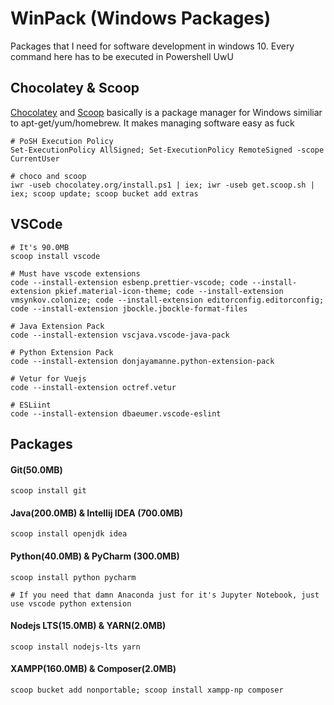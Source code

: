 

# WinPack (Windows Packages)
Packages that I need for software development in windows 10. Every command here has to be executed in Powershell UwU

## Chocolatey & Scoop
[Chocolatey](https://chocolatey.org/) and [Scoop](https://github.com/lukesampson/scoop/wiki) basically is a package manager for Windows similiar to apt-get/yum/homebrew. It makes managing software easy as fuck

    # PoSH Execution Policy
    Set-ExecutionPolicy AllSigned; Set-ExecutionPolicy RemoteSigned -scope CurrentUser
    
    # choco and scoop
    iwr -useb chocolatey.org/install.ps1 | iex; iwr -useb get.scoop.sh | iex; scoop update; scoop bucket add extras
    
## VSCode
    # It's 90.0MB
    scoop install vscode

    # Must have vscode extensions
    code --install-extension esbenp.prettier-vscode; code --install-extension pkief.material-icon-theme; code --install-extension vmsynkov.colonize; code --install-extension editorconfig.editorconfig; code --install-extension jbockle.jbockle-format-files
    
    # Java Extension Pack
    code --install-extension vscjava.vscode-java-pack
    
    # Python Extension Pack
    code --install-extension donjayamanne.python-extension-pack
    
    # Vetur for Vuejs 
    code --install-extension octref.vetur
    
    # ESLiint
    code --install-extension dbaeumer.vscode-eslint

## Packages
#### Git(50.0MB)
    scoop install git
#### Java(200.0MB) & Intellij IDEA (700.0MB)
    scoop install openjdk idea
#### Python(40.0MB) & PyCharm (300.0MB)
    scoop install python pycharm

    # If you need that damn Anaconda just for it's Jupyter Notebook, just use vscode python extension
#### Nodejs LTS(15.0MB) & YARN(2.0MB)
    scoop install nodejs-lts yarn
#### XAMPP(160.0MB) & Composer(2.0MB)
    scoop bucket add nonportable; scoop install xampp-np composer
    
